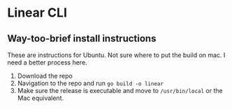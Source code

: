 # Linear CLI

## Way-too-brief install instructions

These are instructions for Ubuntu. Not sure where to put the build on mac. I need a better process here.

1. Download the repo
2. Navigation to the repo and run `go build -o linear`
3. Make sure the release is executable and move to `/usr/bin/local` or the Mac equivalent.
